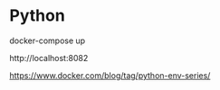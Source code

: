 # Python

docker-compose up

http://localhost:8082

https://www.docker.com/blog/tag/python-env-series/